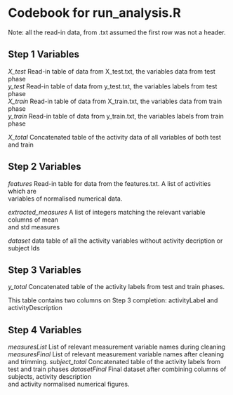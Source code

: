 # Codebook for run_analysis.R

Note: all the read-in data, from .txt assumed the first row was not a header.

## Step 1 Variables

*X_test*  Read-in table of data from X_test.txt, the variables data from test phase <br>
*y_test*  Read-in table of data from y_test.txt, the variables labels from test phase <br>
*X_train* Read-in table of data from X_train.txt, the variables data from train phase <br>
*y_train* Read-in table of data from y_train.txt, the variables labels from train phase <br>

*X_total* Concatenated table of the activity data of all variables of both test and train <br>	


## Step 2 Variables
*features* Read-in table for data from the features.txt. A list of activities which are <br>
variables of normalised numerical data.

*extracted_measures* A list of integers matching the relevant variable columns of mean <br>
and std measures

*dataset* data table of all the activity variables without activity decription or subject Ids


## Step 3 Variables 

*y_total* Concatenated table of the activity labels from test and train phases. <br>

This table contains two columns on Step 3 completion: activityLabel and activityDescription

## Step 4 Variables

*measuresList* List of relevant measurement variable names during cleaning
*measuresFinal*  List of relevant measurement variable names after cleaning and trimming.
*subject_total* Concatenated table of the activity labels from test and train phases
*datasetFinal* Final dataset after combining columns of subjects, activity description <br>
and activity normalised numerical figures.